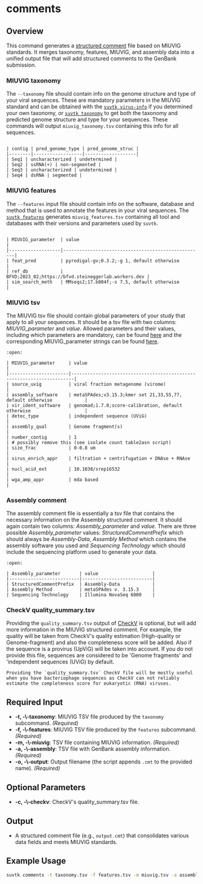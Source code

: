 # comments

## Overview
This command generates a <a href="https://www.ncbi.nlm.nih.gov/genbank/structuredcomment/" target="_blank">structured comment</a> file based on MIUVIG standards. It merges taxonomy, features, MIUVIG, and assembly data into a unified output file that will add structured comments to the GenBank submission.

### MIUVIG taxonomy
The `--taxonomy` file should contain info on the genome structure and type of your viral sequences. These are mandatory parameters in the MIUVIG standard and can be obtained with the [`suvtk virus-info`](virus-info.md) if you determined your own taxonomy, or [`suvtk taxonomy`](taxonomy.md) to get both the taxonomy and predicted genome structure and type for your sequences. These commands will output `miuvig_taxonomy.tsv` containing this info for all sequences.

```{dropdown} Example

| contig | pred_genome_type | pred_genome_struc |
|--------|------------------|-------------------|
| Seq1 | uncharacterized | undetermined |
| Seq2 | ssRNA(+) | non-segmented |
| Seq3 | uncharacterized | undetermined |
| Seq4 | dsRNA | segmented |
```


### MIUVIG features
The `--features` input file should contain info on the software, database and method that is used to annotate the features in your viral sequences. The [`suvtk features`](features.md) generates `miuvig_features.tsv` containing all tool and databases with their versions and parameters used by `suvtk`.

```{dropdown} Example

| MIUVIG_parameter  | value                                              |
|-------------------|----------------------------------------------------|
| feat_pred         | pyrodigal-gv;0.3.2;-g 1, default otherwise         |
| ref_db            | BFVD;2023_02;https://bfvd.steineggerlab.workers.dev |
| sim_search_meth   | MMseqs2;17.b804f;-s 7.5, default otherwise         |
```

### MIUVIG tsv
The MIUVIG tsv file should contain global parameters of your study that apply to all your sequences. It should be a tsv file with two columns: *MIUVIG_parameter* and *value*. Allowed parameters and their values, including which parameters are mandatory, can be found [here](https://static-content.springer.com/esm/art%3A10.1038%2Fnbt.4306/MediaObjects/41587_2019_BFnbt4306_MOESM36_ESM.xlsx) and the corresponding MIUVIG_parameter strings can be found <a href="https://genomicsstandardsconsortium.github.io/mixs/0010012/" target="_blank">here</a>.

```{dropdown} Example
:open:

| MIUVIG_parameter     | value                                                                 |
|----------------------|-----------------------------------------------------------------------|
| source_uvig          | viral fraction metagenome (virome)                                    |
| assembly_software    | metaSPAdes;v3.15.3;kmer set 21,33,55,77, default otherwise            |
| vir_ident_software   | genomad;1.7.0;score-calibration, default otherwise                    |
| detec_type           | independent sequence (UViG)                                           |
| assembly_qual        | Genome fragment(s)                                                    |
| number_contig        | 1                                                                     | # possibly remove this (see isolate count table2asn script)
| size_frac            | 0-0.8 um                                                              |
| virus_enrich_appr    | filtration + centrifugation + DNAse + RNAse                           |
| nucl_acid_ext        | 10.1038/srep16532                                                     |
| wga_amp_appr         | mda based                                                             |
```

### Assembly comment
The assembly comment file is essentially a tsv file that contains the necessary information on the Assembly structured comment. It should again contain two columns: *Assembly_parameter* and *value*. There are three possible *Assembly_parameter* values: *StructuredCommentPrefix* which should always be *Assembly-Data*, *Assembly Method* which contains the assembly software you used and *Sequencing Technology* which should include the sequencing platform used to generate your data.

```{dropdown} Example
:open:

| Assembly_parameter       | value                    |
|--------------------------|--------------------------|
| StructuredCommentPrefix  | Assembly-Data            |
| Assembly Method          | metaSPAdes v. 3.15.3     |
| Sequencing Technology    | Illumina NovaSeq 6000    |
```

### CheckV quality_summary.tsv
Providing the `quality_summary.tsv` output of <a href="" target="_blank">CheckV</a> is optional, but will add more information in the MIUVIG structured comment. For example, the quality will be taken from CheckV's quality estimation (High-quality or Genome-fragment) and also the completeness score will be added. Also if the sequence is a provirus (UpViG) will be taken into account. If you do not provide this file, sequences are considered to be 'Genome fragments' and 'independent sequences (UViG) by default.

```{attention}
Providing the `quality_summary.tsv` CheckV file will be mostly useful when you have bacteriophage sequences as CheckV can not reliably estimate the completeness score for eukaryotic (RNA) viruses.
```


## Required Input
- **-t, -\\\-taxonomy**: MIUVIG TSV file produced by the `taxonomy` subcommand. *(Required)*
- **-f, -\\\-features**: MIUVIG TSV file produced by the `features` subcommand. *(Required)*
- **-m, -\\\-miuvig**: TSV file containing MIUVIG information. *(Required)*
- **-a, -\\\-assembly**: TSV file with GenBank assembly information. *(Required)*
- **-o, -\\\-output**: Output filename (the script appends `.cmt` to the provided name). *(Required)*

## Optional Parameters
- **-c, -\\\-checkv**: CheckV's quality_summary.tsv file.

## Output
- A structured comment file (e.g., `output.cmt`) that consolidates various data fields and meets MIUVIG standards.

## Example Usage
```bash
suvtk comments -t taxonomy.tsv -f features.tsv -m miuvig.tsv -a assembly.tsv -o structured_comment
